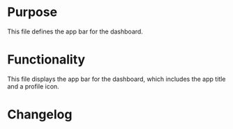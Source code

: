 # Purpose

This file defines the app bar for the dashboard.

# Functionality

This file displays the app bar for the dashboard, which includes the app title and a profile icon.

# Changelog

